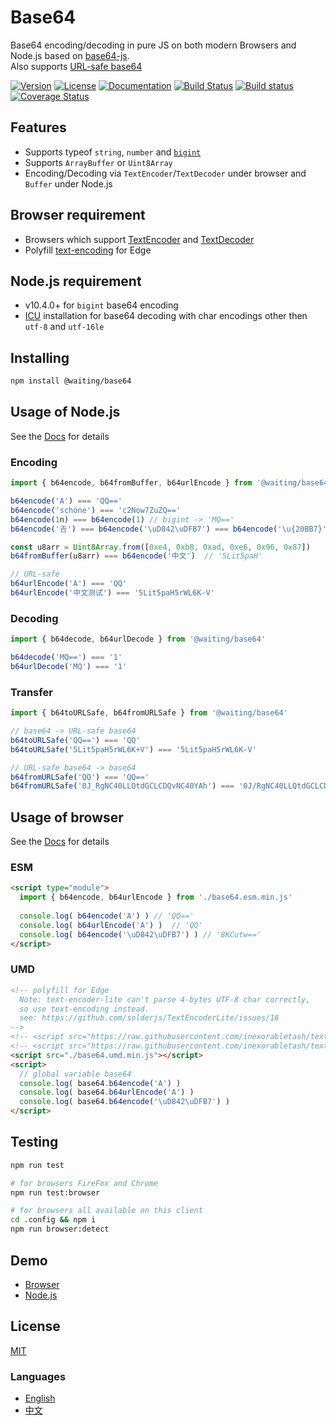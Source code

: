 # Base64

Base64 encoding/decoding in pure JS on both modern Browsers and Node.js based on [base64-js](https://www.npmjs.com/package/base64-js).  
Also supports [URL-safe base64](https://en.wikipedia.org/wiki/Base64#URL_applications)

[![Version](https://img.shields.io/npm/v/@waiting/base64.svg)](https://www.npmjs.com/package/@waiting/base64)
[![License](https://img.shields.io/badge/license-MIT-blue.svg)](https://opensource.org/licenses/MIT)
[![Documentation](https://img.shields.io/badge/lang-TypeScript-blue.svg)](https://waitingsong.github.io/base64/index.html)
[![Build Status](https://travis-ci.org/waitingsong/base64.svg?branch=master)](https://travis-ci.org/waitingsong/base64)
[![Build status](https://ci.appveyor.com/api/projects/status/wp4a72sj7bc5ao3t/branch/master?svg=true)](https://ci.appveyor.com/project/waitingsong/base64/branch/master)
[![Coverage Status](https://coveralls.io/repos/github/waitingsong/base64/badge.svg?branch=master)](https://coveralls.io/github/waitingsong/base64?branch=master)



## Features
- Supports typeof `string`, `number` and [`bigint`](https://github.com/tc39/proposal-bigint)
- Supports `ArrayBuffer` or `Uint8Array`
- Encoding/Decoding via `TextEncoder`/`TextDecoder` under browser and `Buffer` under Node.js


## Browser requirement
- Browsers which support [TextEncoder](https://developer.mozilla.org/en-US/docs/Web/API/TextEncoder#Browser_compatibility) and 
  [TextDecoder](https://developer.mozilla.org/en-US/docs/Web/API/TextDecoder#Browser_compatibility)
- Polyfill [text-encoding](https://github.com/inexorabletash/text-encoding) for Edge


## Node.js requirement
- v10.4.0+ for `bigint` base64 encoding
- [ICU](https://nodejs.org/api/util.html#util_whatwg_supported_encodings) installation for base64 decoding with char encodings other then `utf-8` and `utf-16le`


## Installing
```bash
npm install @waiting/base64
```


## Usage of Node.js

See the [Docs](https://waitingsong.github.io/base64/) for details

### Encoding
```ts
import { b64encode, b64fromBuffer, b64urlEncode } from '@waiting/base64'

b64encode('A') === 'QQ=='
b64encode('schöne') === 'c2Now7ZuZQ=='
b64encode(1n) === b64encode(1) // bigint -> 'MQ==' 
b64encode('𠮷') === b64encode('\uD842\uDFB7') === b64encode('\u{20BB7}') // '8KCutw=='

const u8arr = Uint8Array.from([0xe4, 0xb8, 0xad, 0xe6, 0x96, 0x87])
b64fromBuffer(u8arr) === b64encode('中文')  // '5Lit5paH'

// URL-safe
b64urlEncode('A') === 'QQ'
b64urlEncode('中文测试') === '5Lit5paH5rWL6K-V'
```

### Decoding
```ts
import { b64decode, b64urlDecode } from '@waiting/base64'

b64decode('MQ==') === '1'
b64urlDecode('MQ') === '1'
```

### Transfer
```ts
import { b64toURLSafe, b64fromURLSafe } from '@waiting/base64'

// base64 -> URL-safe base64
b64toURLSafe('QQ==') === 'QQ'
b64toURLSafe('5Lit5paH5rWL6K+V') === '5Lit5paH5rWL6K-V'

// URL-safe base64 -> base64
b64fromURLSafe('QQ') === 'QQ=='
b64fromURLSafe('0J_RgNC40LLQtdGCLCDQvNC40YAh') === '0J/RgNC40LLQtdGCLCDQvNC40YAh'
```


## Usage of browser

See the [Docs](https://waitingsong.github.io/base64/) for details

### ESM
```html
<script type="module">
  import { b64encode, b64urlEncode } from './base64.esm.min.js' 
  
  console.log( b64encode('A') ) // 'QQ=='
  console.log( b64urlEncode('A') )  // 'QQ'
  console.log( b64encode('\uD842\uDFB7') ) // '8KCutw=='
</script>
```

### UMD
```html
<!-- polyfill for Edge
  Note: text-encoder-lite can't parse 4-bytes UTF-8 char correctly,
  so use text-encoding instead.
  see: https://github.com/solderjs/TextEncoderLite/issues/16
-->
<!-- <script src="https://raw.githubusercontent.com/inexorabletash/text-encoding/master/lib/encoding-indexes.js"></script> -->
<!-- <script src="https://raw.githubusercontent.com/inexorabletash/text-encoding/master/lib/encoding.js"></script> -->
<script src="./base64.umd.min.js"></script>
<script>
  // global variable base64
  console.log( base64.b64encode('A') )
  console.log( base64.b64urlEncode('A') )
  console.log( base64.b64encode('\uD842\uDFB7') )
</script>
```


## Testing
```sh
npm run test

# for browsers FireFox and Chrome
npm run test:browser

# for browsers all available on this client
cd .config && npm i
npm run browser:detect
```


## Demo
- [Browser](https://github.com/waitingsong/base64/blob/master/test_browser/)
- [Node.js](https://github.com/waitingsong/base64/blob/master/test/)


## License
[MIT](LICENSE)


### Languages
- [English](README.md)
- [中文](README.zh-CN.md)
